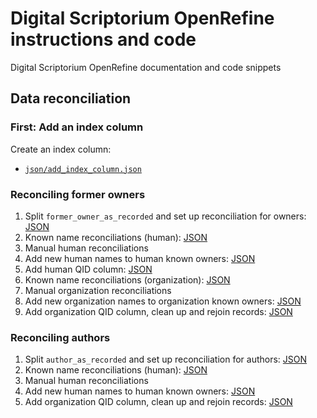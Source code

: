 # Digital Scriptorium OpenRefine instructions and code

Digital Scriptorium OpenRefine documentation and code snippets

## Data reconciliation

### First: Add an index column

Create an index column:

- [`json/add_index_column.json`][add_index_column]

[add_index_column]:   json/add_index_column.json    "Add index column"

### Reconciling former owners

1. Split `former_owner_as_recorded` and set up reconciliation for owners:   [JSON][fo_split_owner]
2. Known name reconciliations (human):                                      [JSON][fo_known_names_human]
3. Manual human reconciliations
4. Add new human names to human known owners:                               [JSON][fo_known_names_human]
5. Add human QID column:                                                    [JSON][fo_add_human_qids]
6. Known name reconciliations (organization):                               [JSON][fo_known_names_orgn]
7. Manual organization reconciliations
8. Add new organization names to organization known owners:                 [JSON][fo_known_names_orgn]
9. Add organization QID column, clean up and rejoin records:                [JSON][fo_orgn_qids_merge_cleanup]

[fo_split_owner]:              json/former_owner/010-split_add_recon_column.json
[fo_known_names_human]:        json/former_owner/020-recon-known_names_human.json
[fo_add_human_qids]:           json/former_owner/050-human-qid-then-orgn-recon.json
[fo_known_names_orgn]:         json/former_owner/060-recon-known-names-organization.json
[fo_orgn_qids_merge_cleanup]:  json/former_owner/090-add-org-qids-cleanup-rejoin.json

### Reconciling authors

1. Split `author_as_recorded` and set up reconciliation for authors:        [JSON][author_split_owner]
2. Known name reconciliations (human):                                      [JSON][author_known_names_human]
3. Manual human reconciliations
4. Add new human names to human known owners:                               [JSON][author_known_names_human]
5. Add organization QID column, clean up and rejoin records:                [JSON][author_orgn_qids_merge_cleanup]

[author_split_owner]:              json/author/010-split_add_recon_column.json
[author_known_names_human]:        json/author/020-recon-known_names_human.json
[author_orgn_qids_merge_cleanup]:  json/author/050-cleanup-rejoin-records.json
